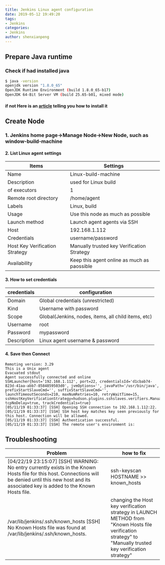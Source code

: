 ```yaml
---
title: Jenkins Linux agent configuration
date: 2019-05-12 19:49:20
tags:
- Jenkins
categories:
- Jenkins
author: shenxianpeng
---
```


## Prepare Java runtime

### Check if had installed java

```bash
$ java -version
openjdk version "1.8.0_65"
OpenJDK Runtime Environment (build 1.8.0_65-b17)
OpenJDK 64-Bit Server VM (build 25.65-b01, mixed mode)
```

<!-- more -->
#### if not Here is an [article](https://www.javahelps.com/2015/03/install-oracle-jdk-in-ubuntu.html) telling you how to install it

## Create Node

### 1. Jenkins home page->Manage Node->New Node, such as window-build-machine

#### 2. List Linux agent settings

| Items | Settings |
|---|---|
| Name | Linux-build-machine |
| Description | used for Linux build |
| of executors | 1 |
| Remote root directory | /home/agent |
| Labels | Linux, build |
| Usage | Use this node as much as possible  |
| Launch method| Launch agent agents via SSH |
| Host | 192.168.1.112 |
| Credentials | username/password|
| Host Key Verification Strategy | Manually trusted key Verification Strategy |
| Availability | Keep this agent online as much as paossible |

#### 3. How to set credentials

| credentials | configuration |
|---|---|
| Domain | Global credentials (unrestricted) |
| Kind | Username with password |
| Scope | Global(Jenkins, nodes, items, all child items, etc) |
| Username | root |
| Password | mypassword |
| Description | Linux agent username & password |

#### 4. Save then Connect

```log
Remoting version: 3.29
This is a Unix agent
Evacuated stdout
Agent successfully connected and online
SSHLauncher{host='192.168.1.112', port=22, credentialsId='d1cbab74-823d-41aa-abb7-8584859503d0', jvmOptions='', javaPath='/usr/bin/java',
prefixStartSlaveCmd='', suffixStartSlaveCmd='', launchTimeoutSeconds=210, maxNumRetries=10, retryWaitTime=15,
sshHostKeyVerificationStrategy=hudson.plugins.sshslaves.verifiers.ManuallyTrustedKeyVerificationStrategy, tcpNoDelay=true, trackCredentials=true}
[05/11/19 01:33:37] [SSH] Opening SSH connection to 192.168.1.112:22.
[05/11/19 01:33:37] [SSH] SSH host key matches key seen previously for this host. Connection will be allowed.
[05/11/19 01:33:37] [SSH] Authentication successful.
[05/11/19 01:33:37] [SSH] The remote user's environment is:
```

## Troubleshooting

| Problem  | how to fix |
|---|---|
| [04/22/19 23:15:07] [SSH] WARNING: No entry currently exists in the Known Hosts file for this host. Connections will be denied until this new host and its associated key is added to the Known Hosts file. | ssh-keyscan HOSTNAME >> known_hosts |
| /var/lib/jenkins/.ssh/known_hosts [SSH] No Known Hosts file was found at /var/lib/jenkins/.ssh/known_hosts. | changing the Host key verification strategy in LAUNCH METHOD from "Known Hosts file verification strategy" to "Manually trusted key verification strategy" |
